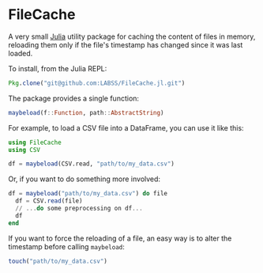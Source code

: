 # FileCache

A very small [Julia](https://julialang.org/) utility package for caching the content of files in memory, reloading them only if the file's timestamp has changed since it was last loaded.

To install, from the Julia REPL:

```julia
Pkg.clone("git@github.com:LABSS/FileCache.jl.git")
```

The package provides a single function:

```julia
maybeload(f::Function, path::AbstractString)
```

For example, to load a CSV file into a DataFrame, you can use it like this:

```julia
using FileCache
using CSV

df = maybeload(CSV.read, "path/to/my_data.csv")
```

Or, if you want to do something more involved:

```julia
df = maybeload("path/to/my_data.csv") do file
  df = CSV.read(file)
  // ...do some preprocessing on df...
  df
end
```

If you want to force the reloading of a file, an easy way is to alter the timestamp before calling `maybeload`:

```julia
touch("path/to/my_data.csv")
```

